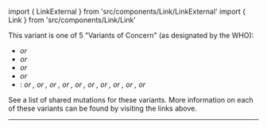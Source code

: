 import { LinkExternal } from 'src/components/Link/LinkExternal'
import { Link } from 'src/components/Link/Link'

This variant is one of 5 "Variants of Concern" (as designated by the WHO):
- <Var name="20I (Alpha, V1)" prefix=""/> or <Lin name="B.1.1.7" />
- <Var name="20H (Beta, V2)" prefix=""/> or <Lin name="B.1.351" />
- <Var name="20J (Gamma, V3)" prefix=""/> or <Lin name="P.1" />
- <Var name="21A (Delta)" prefix=""/> or <Lin name="B.1.617.2" />
- <Who name="Omicron" />: <Var name="21K (Omicron)" prefix =""/> or <Lin name="BA.1" />, <Var name="21L (Omicron)" prefix =""/> or <Lin name="BA.2" />,  <Var name="22A (Omicron)" prefix =""/> or <Lin name="BA.4" />, <Var name="22B (Omicron)" prefix =""/> or <Lin name="BA.5" />, <Var name="22C (Omicron)" prefix =""/> or <Lin name="BA.2.12.1" />, <Var name="22D (Omicron)" prefix =""/> or <Lin name="BA.2.75" />, <Var name="22E (Omicron)" prefix =""/> or <Lin name="BQ.1" />, <Var name="22F (Omicron)" prefix =""/> or <Lin name="XBB" />, <Var name="23A (Omicron)" prefix =""/> or <Lin name="XBB.1.5" />, <Var name="23B (Omicron)" prefix =""/> or <Lin name="XBB.1.16" />

See a <Link href="/shared-mutations">list of shared mutations</Link> for these variants. More information on each of these variants can be found by visiting the links above.

---
